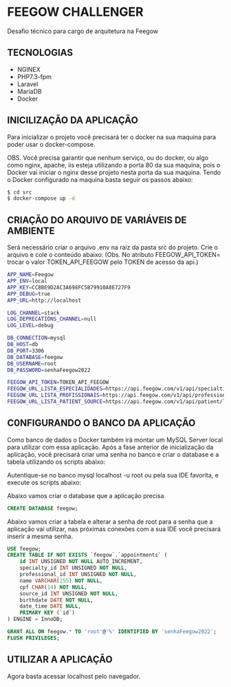 # FEEGOW CHALLENGER
Desafio técnico para cargo de arquitetura na Feegow

## TECNOLOGIAS
- NGINEX
- PHP7.3-fpm
- Laravel
- MariaDB
- Docker

## INICILIZAÇÃO DA APLICAÇÃO
Para inicializar o projeto você precisará ter o docker na sua maquina para poder usar o docker-compose.

OBS. Você precisa garantir que nenhum serviço, ou do docker, ou algo como nginx, apache, iis esteja utilizando a porta 80 da sua maquina, pois o Docker vai iniciar o nginx desse projeto nesta porta da sua maquina.
Tendo o Docker configurado na maquina basta seguir os passos abaixo:

```bash
$ cd src
$ docker-compose up -d
```

## CRIAÇÃO DO ARQUIVO DE VARIÁVEIS DE AMBIENTE
Será necessário criar o arquivo .env na raiz da pasta src do projeto.
Crie o arquivo e cole o conteúdo abaixo: (Obs. No atributo FEEGOW_API_TOKEN= trocar o valor TOKEN_API_FEEGOW pelo TOKEN de acesso da api.)

```bash
APP_NAME=Feegow
APP_ENV=local
APP_KEY=CC8BE9D2AC3A698FC5B79910A8E727F9
APP_DEBUG=true
APP_URL=http://localhost

LOG_CHANNEL=stack
LOG_DEPRECATIONS_CHANNEL=null
LOG_LEVEL=debug

DB_CONNECTION=mysql
DB_HOST=db
DB_PORT=3306
DB_DATABASE=feegow
DB_USERNAME=root
DB_PASSWORD=senhaFeegow2022

FEEGOW_API_TOKEN=TOKEN_API_FEEGOW
FEEGOW_URL_LISTA_ESPECIALIDADES=https://api.feegow.com/v1/api/specialties/list
FEEGOW_URL_LISTA_PROFISSIONAIS=https://api.feegow.com/v1/api/professional/list
FEEGOW_URL_LISTA_PATIENT_SOURCE=https://api.feegow.com/v1/api/patient/list-sources
```

## C0NFIGURANDO O BANCO DA APLICAÇÃO
Como banco de dados o Docker também irá montar um MySQL Server local para utilizar com essa aplicação. Após a fase anterior de inicialização da aplicação, você precisará criar uma senha no banco e criar o database e a tabela utilizando os scripts abaixo:

Autentique-se no banco mysql localhost -u root ou pela sua IDE favorita, e execute os scripts abaixo:

Abaixo vamos criar o database que a aplicação precisa.
```SQL
CREATE DATABASE feegow;
```

Abaixo vamos criar a tabela e alterar a senha de root para a senha que a aplicação vai utilizar, nas próximas conexões com a sua IDE você precisará inserir a mesma senha.
```SQL
USE feegow;
CREATE TABLE IF NOT EXISTS `feegow`.`appointments` (
	id INT UNSIGNED NOT NULL AUTO_INCREMENT,
    specialty_id INT UNSIGNED NOT NULL, 
    professional_id INT UNSIGNED NOT NULL, 
    name VARCHAR(255) NOT NULL, 
    cpf CHAR(14) NOT NULL, 
    source_id INT UNSIGNED NOT NULL, 
    birthdate DATE NOT NULL,
    date_time DATE NULL,
    PRIMARY KEY (`id`)
) ENGINE = InnoDB;

GRANT ALL ON feegow.* TO 'root'@'%' IDENTIFIED BY 'senhaFeegow2022';
FLUSH PRIVILEGES;
```
## UTILIZAR A APLICAÇÃO
Agora basta acessar localhost pelo navegador.